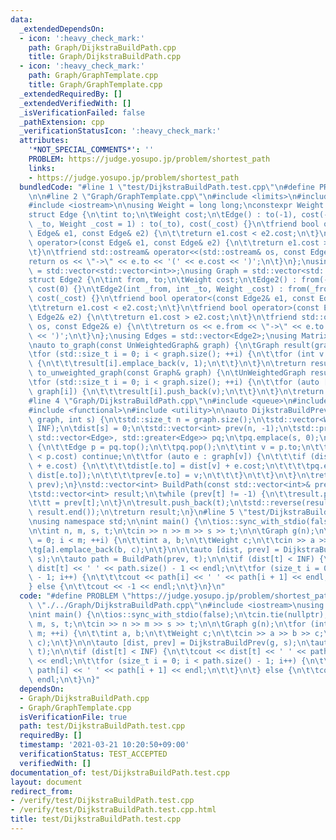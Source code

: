 ```yaml
---
data:
  _extendedDependsOn:
  - icon: ':heavy_check_mark:'
    path: Graph/DijkstraBuildPath.cpp
    title: Graph/DijkstraBuildPath.cpp
  - icon: ':heavy_check_mark:'
    path: Graph/GraphTemplate.cpp
    title: Graph/GraphTemplate.cpp
  _extendedRequiredBy: []
  _extendedVerifiedWith: []
  _isVerificationFailed: false
  _pathExtension: cpp
  _verificationStatusIcon: ':heavy_check_mark:'
  attributes:
    '*NOT_SPECIAL_COMMENTS*': ''
    PROBLEM: https://judge.yosupo.jp/problem/shortest_path
    links:
    - https://judge.yosupo.jp/problem/shortest_path
  bundledCode: "#line 1 \"test/DijkstraBuildPath.test.cpp\"\n#define PROBLEM \"https://judge.yosupo.jp/problem/shortest_path\"\
    \n\n#line 2 \"Graph/GraphTemplate.cpp\"\n#include <limits>\n#include <vector>\n\
    #include <iostream>\n\nusing Weight = long long;\nconstexpr Weight INF = std::numeric_limits<Weight>::max();\n\
    struct Edge {\n\tint to;\n\tWeight cost;\n\tEdge() : to(-1), cost(-1) {}\n\tEdge(int\
    \ _to, Weight _cost = 1) : to(_to), cost(_cost) {}\n\tfriend bool operator<(const\
    \ Edge& e1, const Edge& e2) {\n\t\treturn e1.cost < e2.cost;\n\t}\n\tfriend bool\
    \ operator>(const Edge& e1, const Edge& e2) {\n\t\treturn e1.cost > e2.cost;\n\
    \t}\n\tfriend std::ostream& operator<<(std::ostream& os, const Edge& e) {\n\t\t\
    return os << \"->\" << e.to << '(' << e.cost << ')';\n\t}\n};\nusing UnWeightedGraph\
    \ = std::vector<std::vector<int>>;\nusing Graph = std::vector<std::vector<Edge>>;\n\
    struct Edge2 {\n\tint from, to;\n\tWeight cost;\n\tEdge2() : from(-1), to(-1),\
    \ cost(0) {}\n\tEdge2(int _from, int _to, Weight _cost) : from(_from), to(_to),\
    \ cost(_cost) {}\n\tfriend bool operator<(const Edge2& e1, const Edge2& e2) {\n\
    \t\treturn e1.cost < e2.cost;\n\t}\n\tfriend bool operator>(const Edge2& e1, const\
    \ Edge2& e2) {\n\t\treturn e1.cost > e2.cost;\n\t}\n\tfriend std::ostream& operator<<(std::ostream&\
    \ os, const Edge2& e) {\n\t\treturn os << e.from << \"->\" << e.to << '(' << e.cost\
    \ << ')';\n\t}\n};\nusing Edges = std::vector<Edge2>;\nusing Matrix = std::vector<std::vector<Weight>>;\n\
    \nauto to_graph(const UnWeightedGraph& graph) {\n\tGraph result(graph.size());\n\
    \tfor (std::size_t i = 0; i < graph.size(); ++i) {\n\t\tfor (int v : graph[i])\
    \ {\n\t\t\tresult[i].emplace_back(v, 1);\n\t\t}\n\t}\n\treturn result;\n}\nauto\
    \ to_unweighted_graph(const Graph& graph) {\n\tUnWeightedGraph result(graph.size());\n\
    \tfor (std::size_t i = 0; i < graph.size(); ++i) {\n\t\tfor (auto [v, cost] :\
    \ graph[i]) {\n\t\t\tresult[i].push_back(v);\n\t\t}\n\t}\n\treturn result;\n}\n\
    #line 4 \"Graph/DijkstraBuildPath.cpp\"\n#include <queue>\n#include <algorithm>\n\
    #include <functional>\n#include <utility>\n\nauto DijkstraBuildPrev(const Graph&\
    \ graph, int s) {\n\tstd::size_t n = graph.size();\n\tstd::vector<Weight> dist(n,\
    \ INF);\n\tdist[s] = 0;\n\tstd::vector<int> prev(n, -1);\n\tstd::priority_queue<Edge,\
    \ std::vector<Edge>, std::greater<Edge>> pq;\n\tpq.emplace(s, 0);\n\twhile (!pq.empty())\
    \ {\n\t\tEdge p = pq.top();\n\t\tpq.pop();\n\t\tint v = p.to;\n\t\tif (dist[v]\
    \ < p.cost) continue;\n\t\tfor (auto e : graph[v]) {\n\t\t\tif (dist[e.to] > dist[v]\
    \ + e.cost) {\n\t\t\t\tdist[e.to] = dist[v] + e.cost;\n\t\t\t\tpq.emplace(e.to,\
    \ dist[e.to]);\n\t\t\t\tprev[e.to] = v;\n\t\t\t}\n\t\t}\n\t}\n\treturn std::pair(dist,\
    \ prev);\n}\nstd::vector<int> BuildPath(const std::vector<int>& prev, int t) {\n\
    \tstd::vector<int> result;\n\twhile (prev[t] != -1) {\n\t\tresult.push_back(t);\n\
    \t\tt = prev[t];\n\t}\n\tresult.push_back(t);\n\tstd::reverse(result.begin(),\
    \ result.end());\n\treturn result;\n}\n#line 5 \"test/DijkstraBuildPath.test.cpp\"\
    \nusing namespace std;\n\nint main() {\n\tios::sync_with_stdio(false);\n\tcin.tie(nullptr);\n\
    \n\tint n, m, s, t;\n\tcin >> n >> m >> s >> t;\n\n\tGraph g(n);\n\tfor (int i\
    \ = 0; i < m; ++i) {\n\t\tint a, b;\n\t\tWeight c;\n\t\tcin >> a >> b >> c;\n\t\
    \tg[a].emplace_back(b, c);\n\t}\n\n\tauto [dist, prev] = DijkstraBuildPrev(g,\
    \ s);\n\tauto path = BuildPath(prev, t);\n\n\tif (dist[t] < INF) {\n\t\tcout <<\
    \ dist[t] << ' ' << path.size() - 1 << endl;\n\t\tfor (size_t i = 0; i < path.size()\
    \ - 1; i++) {\n\t\t\tcout << path[i] << ' ' << path[i + 1] << endl;\n\t\t}\n\t\
    } else {\n\t\tcout << -1 << endl;\n\t}\n}\n"
  code: "#define PROBLEM \"https://judge.yosupo.jp/problem/shortest_path\"\n\n#include\
    \ \"./../Graph/DijkstraBuildPath.cpp\"\n#include <iostream>\nusing namespace std;\n\
    \nint main() {\n\tios::sync_with_stdio(false);\n\tcin.tie(nullptr);\n\n\tint n,\
    \ m, s, t;\n\tcin >> n >> m >> s >> t;\n\n\tGraph g(n);\n\tfor (int i = 0; i <\
    \ m; ++i) {\n\t\tint a, b;\n\t\tWeight c;\n\t\tcin >> a >> b >> c;\n\t\tg[a].emplace_back(b,\
    \ c);\n\t}\n\n\tauto [dist, prev] = DijkstraBuildPrev(g, s);\n\tauto path = BuildPath(prev,\
    \ t);\n\n\tif (dist[t] < INF) {\n\t\tcout << dist[t] << ' ' << path.size() - 1\
    \ << endl;\n\t\tfor (size_t i = 0; i < path.size() - 1; i++) {\n\t\t\tcout <<\
    \ path[i] << ' ' << path[i + 1] << endl;\n\t\t}\n\t} else {\n\t\tcout << -1 <<\
    \ endl;\n\t}\n}"
  dependsOn:
  - Graph/DijkstraBuildPath.cpp
  - Graph/GraphTemplate.cpp
  isVerificationFile: true
  path: test/DijkstraBuildPath.test.cpp
  requiredBy: []
  timestamp: '2021-03-21 10:20:50+09:00'
  verificationStatus: TEST_ACCEPTED
  verifiedWith: []
documentation_of: test/DijkstraBuildPath.test.cpp
layout: document
redirect_from:
- /verify/test/DijkstraBuildPath.test.cpp
- /verify/test/DijkstraBuildPath.test.cpp.html
title: test/DijkstraBuildPath.test.cpp
---
```


